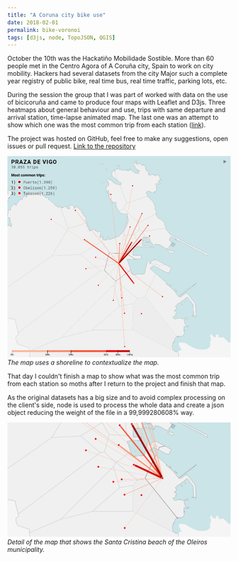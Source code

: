 ```yaml
---
title: "A Coruna city bike use"
date: 2018-02-01
permalink: bike-voronoi
tags: [d3js, node, TopoJSON, QGIS]
---
```


October the 10th was the Hackatiño Mobilidade Sostible. More than 60 people met in the Centro Agora of A Coruña city, Spain to work on city mobility. Hackers had several datasets from the city Major such a complete year registry of public bike, real time bus, real time traffic, parking lots, etc.

During the session the group that I was part of worked with data on the use of bicicoruña and came to produce four maps with Leaflet and D3js. Three heatmaps about general behaviour and use, trips with same departure and arrival station, time-lapse animated map. The last one was an attempt to show which one was the most common trip from each station ([link](https://www.luissevillano.net/bici-coruna/)).

The project was hosted on GitHub, feel free to make any suggestions, open issues or pull request. [Link to the repository](https://github.com/LuisSevillano/bici-coruna)

![image](/assets/images/voronoi.jpg)
_The map uses a shoreline to contextualize the map._

That day I couldn't finish a map to show what was the most common trip from each station so moths after I return to the project and finish that map.

As the original datasets has a big size and to avoid complex processing on the client's side, node is used to process the whole data and create a json object reducing the weight of the file in a 99,999280608% way.

![image](/assets/images/voronoi_detail.jpg)
_Detail of the map that shows the Santa Cristina beach of the Oleiros municipality._
